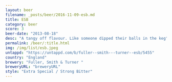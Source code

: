 ```yaml
---
layout: beer
filename: _posts/beer/2016-11-09-esb.md
title: ESB
category: beer
score: 3
beer-date: "2013-08-18"
desc: "A tangy off flavour. Like someone dipped their balls in the keg"
permalink: /beer/:title.html
img: /img/list/esb.jpeg
untappd: "https://untappd.com/b/fuller--smith---turner--esb/5455"
country: "England"
brewery: "Fuller, Smith & Turner "
breweryURL: "breweryURL"
style: "Extra Special / Strong Bitter"
---
```

